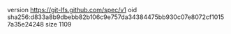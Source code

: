version https://git-lfs.github.com/spec/v1
oid sha256:d833a8b9dbebb82b106c9e757da34384475bb930c07e8072cf10157a35e24248
size 1109
